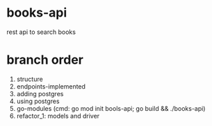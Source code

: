 # books-api
rest api to search books


# branch order
1. structure
2. endpoints-implemented
3. adding postgres
4. using postgres
5. go-modules (cmd: go mod init bools-api; go build && ./books-api)
6. refactor_1: models and driver

